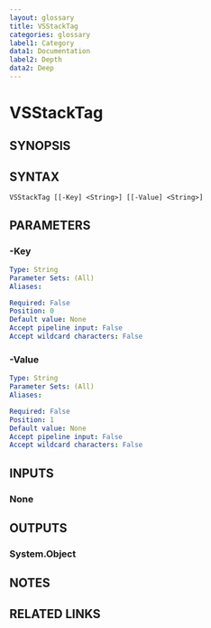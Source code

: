 ```yaml
---
layout: glossary
title: VSStackTag
categories: glossary
label1: Category
data1: Documentation
label2: Depth
data2: Deep
---
```


# VSStackTag

## SYNOPSIS

## SYNTAX

```
VSStackTag [[-Key] <String>] [[-Value] <String>]
```
## PARAMETERS

### -Key

```yaml
Type: String
Parameter Sets: (All)
Aliases: 

Required: False
Position: 0
Default value: None
Accept pipeline input: False
Accept wildcard characters: False
```

### -Value

```yaml
Type: String
Parameter Sets: (All)
Aliases: 

Required: False
Position: 1
Default value: None
Accept pipeline input: False
Accept wildcard characters: False
```

## INPUTS

### None


## OUTPUTS

### System.Object

## NOTES

## RELATED LINKS

